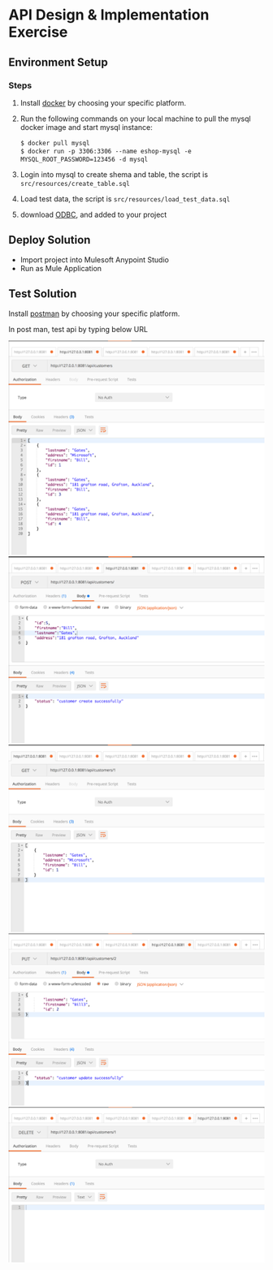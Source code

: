 # API Design & Implementation Exercise

## Environment Setup

### Steps
1. Install [docker](https://www.docker.com/community-edition) by choosing your specific platform.
1. Run the following commands on your local machine to pull the mysql docker image and start mysql instance:

    ```
    $ docker pull mysql
    $ docker run -p 3306:3306 --name eshop-mysql -e MYSQL_ROOT_PASSWORD=123456 -d mysql
    ```

1. Login into mysql to create shema and table, the script is `src/resources/create_table.sql`
1. Load test data, the script is `src/resources/load_test_data.sql`
1. download [ODBC](https://dev.mysql.com/downloads/connector/odbc/5.3.html), and added to your project

## Deploy Solution

- Import project into Mulesoft Anypoint Studio
- Run as Mule Application

## Test Solution
Install [postman](https://www.getpostman.com/) by choosing your specific platform.

In post man, test api by typing below URL

![list][list]
![create][create]
![get][get]
![update][update]
![delete][delete]

[list]: README-resources/list.png
[create]: README-resources/create.png
[get]: README-resources/get.png
[update]: README-resources/update.png
[delete]: README-resources/delete.png

